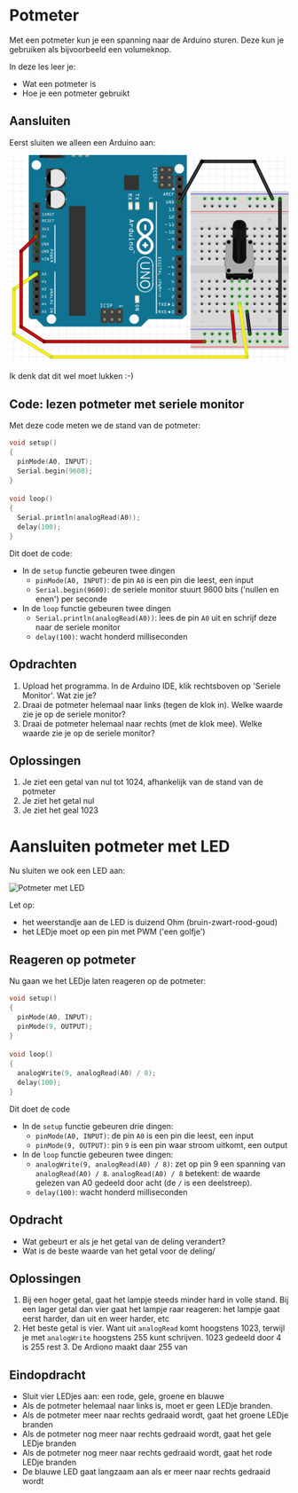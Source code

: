 # Potmeter

Met een potmeter kun je een spanning naar de Arduino sturen.
Deze kun je gebruiken als bijvoorbeeld een volumeknop.

In deze les leer je:

 * Wat een potmeter is
 * Hoe je een potmeter gebruikt

## Aansluiten

Eerst sluiten we alleen een Arduino aan:

![Potmeter aansluiten](Potmeter_potmeter.png)

Ik denk dat dit wel moet lukken :-)

## Code: lezen potmeter met seriele monitor

Met deze code meten we de stand van de potmeter:

```c++
void setup() 
{
  pinMode(A0, INPUT);
  Serial.begin(9600);
}

void loop()
{
  Serial.println(analogRead(A0));
  delay(100);
}
```

Dit doet de code:

 * In de `setup` functie gebeuren twee dingen
   * `pinMode(A0, INPUT)`: de pin `A0` is een pin die leest, een input
   * `Serial.begin(9600)`: de seriele monitor stuurt 9600 bits ('nullen en enen') per seconde
 * In de `loop` functie gebeuren twee dingen
   * `Serial.println(analogRead(A0))`: lees de pin `A0` uit en schrijf deze naar de seriele monitor
   * `delay(100)`: wacht honderd milliseconden

## Opdrachten

 1. Upload het programma. In de Arduino IDE, klik rechtsboven op 'Seriele Monitor'. Wat zie je?
 2. Draai de potmeter helemaal naar links (tegen de klok in). Welke waarde zie je op de seriele monitor?
 3. Draai de potmeter helemaal naar rechts (met de klok mee). Welke waarde zie je op de seriele monitor?

## Oplossingen

 1. Je ziet een getal van nul tot 1024, afhankelijk van de stand van de potmeter
 2. Je ziet het getal nul
 3. Je ziet het geal 1023

# Aansluiten potmeter met LED

Nu sluiten we ook een LED aan:

![Potmeter met LED](Potmeter_potmeter_met_led.png)

Let op:

 * het weerstandje aan de LED is duizend Ohm (bruin-zwart-rood-goud)
 * het LEDje moet op een pin met PWM ('een golfje')

## Reageren op potmeter

Nu gaan we het LEDje laten reageren op de potmeter:

```c++
void setup() 
{
  pinMode(A0, INPUT);
  pinMode(9, OUTPUT);
}

void loop()
{
  analogWrite(9, analogRead(A0) / 8);
  delay(100);
}
```

Dit doet de code

 * In de `setup` functie gebeuren drie dingen:
   * `pinMode(A0, INPUT)`: de pin `A0` is een pin die leest, een input
   * `pinMode(9, OUTPUT)`: pin `9` is een pin waar stroom uitkomt, een output
 * In de `loop` functie gebeuren twee dingen:
   * `analogWrite(9, analogRead(A0) / 8)`: zet op pin 9 een spanning van
     `analogRead(A0) / 8`. `analogRead(A0) / 8` betekent: de waarde gelezen van A0
     gedeeld door acht (de `/` is een deelstreep).
   * `delay(100)`: wacht honderd milliseconden

## Opdracht

 * Wat gebeurt er als je het getal van de deling verandert?
 * Wat is de beste waarde van het getal voor de deling/

## Oplossingen

 1. Bij een hoger getal, gaat het lampje steeds minder hard in volle stand.
    Bij een lager getal dan vier gaat het lampje raar reageren: het lampje gaat eerst harder,
    dan uit en weer harder, etc
 2. Het beste getal is vier. Want uit `analogRead` komt hoogstens 1023, terwijl je met `analogWrite`
    hoogstens 255 kunt schrijven. 1023 gedeeld door 4 is 255 rest 3. De Ardiono maakt daar 255 van

## Eindopdracht

 * Sluit vier LEDjes aan: een rode, gele, groene en blauwe
 * Als de potmeter helemaal naar links is, moet er geen LEDje branden. 
 * Als de potmeter meer naar rechts gedraaid wordt, gaat het groene LEDje branden
 * Als de potmeter nog meer naar rechts gedraaid wordt, gaat het gele LEDje branden
 * Als de potmeter nog meer naar rechts gedraaid wordt, gaat het rode LEDje branden
 * De blauwe LED gaat langzaam aan als er meer naar rechts gedraaid wordt